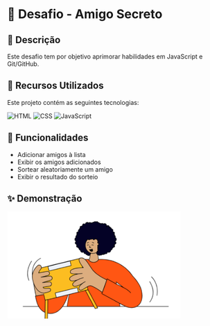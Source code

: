 # 🎁 Desafio - Amigo Secreto

## 📖 Descrição
Este desafio tem por objetivo aprimorar habilidades em JavaScript e Git/GitHub.

## 🚀 Recursos Utilizados
Este projeto contém as seguintes tecnologias:

![HTML](https://img.shields.io/badge/HTML5-E34F26?style=for-the-badge&logo=html5&logoColor=white)
![CSS](https://img.shields.io/badge/CSS3-1572B6?style=for-the-badge&logo=css3&logoColor=white)
![JavaScript](https://img.shields.io/badge/JavaScript-F7DF1E?style=for-the-badge&logo=javascript&logoColor=black)

## 📌 Funcionalidades
- Adicionar amigos à lista
- Exibir os amigos adicionados
- Sortear aleatoriamente um amigo
- Exibir o resultado do sorteio

## ✨ Demonstração
<img src="assets/amigo-secreto.png" alt="Imagem representativa de amigo secreto" width="400">


